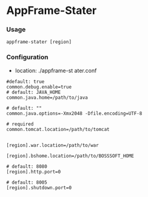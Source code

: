 # AppFrame-Stater

### Usage

```shell
appframe-stater [region]
```

### Configuration

- location: ./appframe-st ater.conf

```shell
#default: true
common.debug.enable=true
# default: JAVA_HOME
common.java.home=/path/to/java

# default: ""
common.java.options=-Xmx2048 -Dfile.encoding=UTF-8

# required
common.tomcat.location=/path/to/tomcat


[region].war.location=/path/to/war

[region].bshome.location=/path/to/BOSSSOFT_HOME

# default: 8080
[region].http.port=0

# default: 8005
[region].shutdown.port=0
```